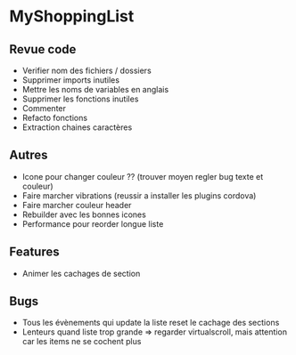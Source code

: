 MyShoppingList
==============

Revue code
----------

* Verifier nom des fichiers / dossiers
* Supprimer imports inutiles
* Mettre les noms de variables en anglais
* Supprimer les fonctions inutiles
* Commenter
* Refacto fonctions
* Extraction chaines caractères

Autres
------
* Icone pour changer couleur ?? (trouver moyen regler bug texte et couleur)
* Faire marcher vibrations (reussir a installer les plugins cordova)
* Faire marcher couleur header
* Rebuilder avec les bonnes icones
* Performance pour reorder longue liste

Features
-------
* Animer les cachages de section

Bugs
----
* Tous les évènements qui update la liste reset le cachage des sections
* Lenteurs quand liste trop grande => regarder virtualscroll, mais attention car les items ne se cochent plus
